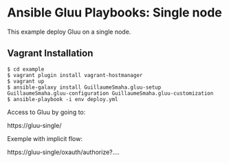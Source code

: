 Ansible Gluu Playbooks: Single node
==========

This example deploy Gluu on a single node.


Vagrant Installation
-------

```
$ cd example
$ vagrant plugin install vagrant-hostmanager
$ vagrant up
$ ansible-galaxy install GuillaumeSmaha.gluu-setup GuillaumeSmaha.gluu-configuration GuillaumeSmaha.gluu-customization
$ ansible-playbook -i env deploy.yml
```

Access to Gluu by going to:

https://gluu-single/

Exemple with implicit flow:

https://gluu-single/oxauth/authorize?....
